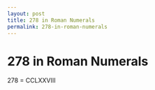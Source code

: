 ```yaml
---
layout: post
title: 278 in Roman Numerals
permalink: 278-in-roman-numerals
---
```


# 278 in Roman Numerals

278 = CCLXXVIII
